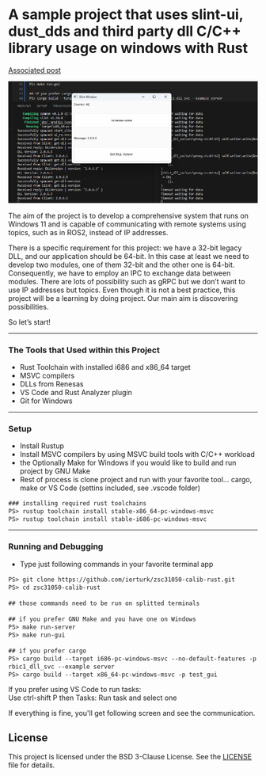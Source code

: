 # A sample project that uses slint-ui, dust_dds and third party dll C/C++ library usage on windows with Rust

[Associated post](https://erturk.me/projects/zsc31050-calib-rust/)
    
![The app](docs/images/zsc31050-calib-rust.png)   
   
The aim of the project is to develop a comprehensive system that runs on Windows 11 and is capable of communicating with remote systems using topics, such as in ROS2, instead of IP addresses.

There is a specific requirement for this project: we have a 32-bit legacy DLL, and our application should be 64-bit. In this case at least we need to develop two modules, one of them 32-bit and the other one is 64-bit. Consequently, we have to employ an IPC to exchange data between modules. There are lots of possibility such as gRPC but we don’t want to use IP addresses but topics. Even though it is not a best practice, this project will be a learning by doing project. Our main aim is discovering possibilities.

So let’s start!
___
### The Tools that Used within this Project
- Rust Toolchain with installed i686 and x86_64 target
- MSVC compilers
- DLLs from Renesas
- VS Code and Rust Analyzer plugin
- Git for Windows

___
### Setup
- Install Rustup
- Install MSVC compilers by using MSVC build tools with C/C++ workload
- the Optionally Make for Windows if you would like to build and run project by GNU Make
- Rest of process is clone project and run with your favorite tool... cargo, make or VS Code (settins included, see .vscode folder)
```
### installing required rust toolchains
PS> rustup toolchain install stable-x86_64-pc-windows-msvc
PS> rustup toolchain install stable-i686-pc-windows-msvc
```
___
### Running and Debugging
- Type just following commands in your favorite terminal app

```
PS> git clone https://github.com/ierturk/zsc31050-calib-rust.git
PS> cd zsc31050-calib-rust

## those commands need to be run on splitted terminals

## if you prefer GNU Make and you have one on Windows
PS> make run-server
PS> make run-gui

## if you prefer cargo
PS> cargo build --target i686-pc-windows-msvc --no-default-features -p rbic1_dll_svc --example server
PS> cargo build --target x86_64-pc-windows-msvc -p test_gui
```

If you prefer using VS Code to run tasks:   
Use ctrl-shift P then Tasks: Run task and select one

If everything is fine, you'll get following screen and see the communication.

## License

This project is licensed under the BSD 3-Clause License. See the [LICENSE](./LICENSE) file for details.
